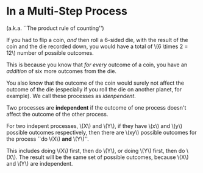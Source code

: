 # In a Multi-Step Process

(a.k.a. ``The product rule of counting'')

If you had to flip a coin, *and* then roll a 6-sided die, with the result of the coin and the die recorded down, you would have a total of \\(6 \\times 2 = 12\\) number of possible outcomes.

This is because you know that *for every* outcome of a coin, you have an *addition* of six more outcomes from the die.

You also know that the outcome of the coin would surely not affect the outcome of the die (especially if you roll the die on another planet, for example). We call these processes as *idenpendent*.

Two processes are **independent** if the outcome of one process doesn't affect the outcome of the other process.

For two indepent processes, \\(X\\) and \\(Y\\), if they have \\(x\\) and \\(y\\) possible outcomes respectively, then there are \\(xy\\) possible outcomes for the process ``do \\(X\\) **and** \\(Y\\)''.

This includes doing \\(X\\) first, then do \\(Y\\), or doing \\(Y\\) first, then do \\(X\\). The result will be the same set of possible outcomes, because \\(X\\) and \\(Y\\) are independent.
